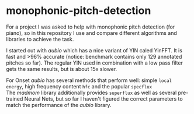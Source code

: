 # monophonic-pitch-detection
For a project I was asked to help with monophonic pitch detection (for piano), so in this repository I use and compare different algorithms and libraries to achieve the task.  

I started out with _aubio_ which has a nice variant of YIN caled YinFFT. It is fast and >96% accurate (notice: benchmark contains only 129 annotated pitches so far). The regular YIN used in combination with a low pass filter gets the same results, but is about 15x slower.

For Onset _aubio_ has several methods that perform well: simple `local energy`, high frequency content `hfc` and the popular `specflux`  
The _madmom_ library additionally provides `superflux` as well as several pre-trained Neural Nets, but so far I haven't figured the correct parameters to match the performance of the _aubio_ library.
